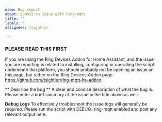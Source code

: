 ```yaml
---
name: Bug report
about: Submit an issue with ring-mqtt
title: ''
labels: ''
assignees: tsightler

---
```


### PLEASE READ THIS FIRST ###
If you are using the Ring Devices Addon for Home Assistant, and the issue you are reporting is related to installing, configuring or operating the script underneath that platform, you should probably not be opening an issue on this page, but rather on the Ring Devices Addon page:
https://github.com/tsightler/ring-mqtt-ha-addon

** Describe the bug **
A clear and concise description of what the bug is.  Please enter a brief summary of the issue in the title above as well.

**Debug Logs**
To effectively troubleshoot the issue logs will generally be required.  Please run the script with DEBUG=ring-mqtt enabled and post any relevant output here.
